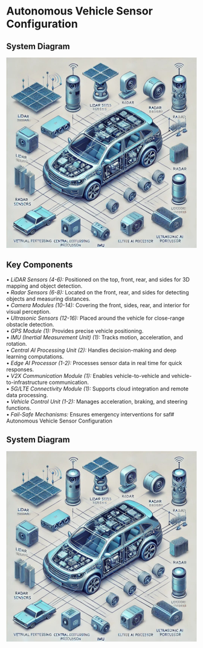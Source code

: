 






# Autonomous Vehicle Sensor Configuration

## System Diagram
![Autonomous Vehicle Sensor Configuration](images/uploadgithub.jpeg)

## Key Components

•⁠  ⁠*LiDAR Sensors (4-6):* Positioned on the top, front, rear, and sides for 3D mapping and object detection.  
•⁠  ⁠*Radar Sensors (6-8):* Located on the front, rear, and sides for detecting objects and measuring distances.  
•⁠  ⁠*Camera Modules (10-14):* Covering the front, sides, rear, and interior for visual perception.  
•⁠  ⁠*Ultrasonic Sensors (12-16):* Placed around the vehicle for close-range obstacle detection.  
•⁠  ⁠*GPS Module (1):* Provides precise vehicle positioning.  
•⁠  ⁠*IMU (Inertial Measurement Unit) (1):* Tracks motion, acceleration, and rotation.  
•⁠  ⁠*Central AI Processing Unit (2):* Handles decision-making and deep learning computations.  
•⁠  ⁠*Edge AI Processor (1-2):* Processes sensor data in real time for quick responses.  
•⁠  ⁠*V2X Communication Module (1):* Enables vehicle-to-vehicle and vehicle-to-infrastructure communication.  
•⁠  ⁠*5G/LTE Connectivity Module (1):* Supports cloud integration and remote data processing.  
•⁠  ⁠*Vehicle Control Unit (1-2):* Manages acceleration, braking, and steering functions.  
•⁠  ⁠*Fail-Safe Mechanisms:* Ensures emergency interventions for saf# Autonomous Vehicle Sensor Configuration

## System Diagram
![Autonomous Vehicle Sensor Configuration](images/uploadgithub.jpeg)
